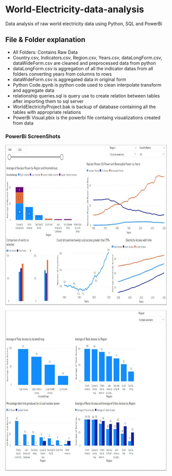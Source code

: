 # World-Electricity-data-analysis
Data analysis of raw world electricity data using Python, SQL and PowerBi

## File & Folder explanation
- All Folders: Contains Raw Data
- Country.csv, Indicators.csv, Region.csv, Years.csv, dataLongForm.csv, dataWideForm.csv are cleaned and preprocessed data from python
- dataLongForm.csv is aggregation of all the indicator datas from all folders converting years from columns to rows
- dataWideForm.csv is aggregated data in original form 
- Python Code.ipynb is python code used to clean interpolate transform and aggregate data
- relationship queries.sql is query use to create relation between tables after importing them to sql server
- WorldElectricityProject.bak is backup of database containing all the tables with appropriate relations
- PowerBi Visual.pbix is the powerbi file containg visualizations created from data


### PowerBi ScreenShots
<p align = "center"><img src="/Dashboard 1 ScreenShot.JPG" width=800 height = 500></p>

<p align = "center"><img src="/Dashboard 2 ScreenShot.JPG" width=800 height = 500></p>
